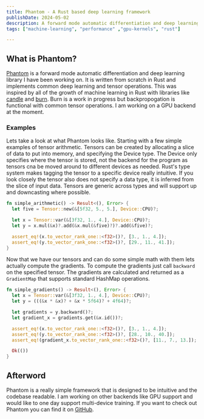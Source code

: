 ```yaml
---
title: Phantom - A Rust based deep learning framework
publishDate: 2024-05-02
description: A forward mode automatic differentiation and deep learning library written from scratch in rust capable of training neural networks.
tags: ["machine-learning", "performance" ,"gpu-kernels", "rust"]

---
```

## What is Phantom?

[Phantom](https://github.com/walln/phantom) is a forward mode automatic differentiation and deep learning library I have been working on. It is written from scratch in Rust and implements common deep learning and tensor operations. This was inspired by all of the growth of machine learning in Rust with libraries like [candle](https://github.com/huggingface/candle) and [burn](https://tracel-ai/burn). Burn is a work in progress but backpropogation is functional with common tensor operations. I am working on a GPU backend at the moment.

### Examples

Lets take a look at what Phantom looks like. Starting with a few simple examples of tensor arithmetic. Tensors can be created by allocating a slice of data to put into memory, and specifying the Device type. The Device only specifies where the tensor is stored, not the backend for the program as tensors cna be moved around to different devices as needed. Rust's type system makes tagging the tensor to a specific device really intuitive. If you look closely the tensor also does not specify a data type, it is inferred from the slice of input data. Tensors are generic across types and will support up and downcasting where possible.


```rust title=tensor_arithmetic.rs
fn simple_arithmetic() -> Result<(), Error> {
  let five = Tensor::new(&[5f32, 5., 5.], Device::CPU)?;

  let x = Tensor::var(&[3f32, 1., 4.], Device::CPU)?;
  let y = x.mul(&x)?.add(&x.mul(&five)?)?.add(&five)?;

  assert_eq!(x.to_vector_rank_one::<f32>()?, [3., 1., 4.]);
  assert_eq!(y.to_vector_rank_one::<f32>()?, [29., 11., 41.]);
}

```



Now that we have our tensors and can do some simple math with them lets actually compute the gradients. To compute the gradients just call `backward` on the specified tensor. The gradients are calculated and returned as a `GradientMap` that supports standard HashMap operations.

```rust title=gradients.rs
fn simple_gradients() -> Result<(), Error> {
  let x = Tensor::var(&[3f32, 1., 4.], Device::CPU)?;
  let y = (((&x * &x)? + &x * 5f64)? + 4f64)?;

  let gradients = y.backward()?;
  let gradient_x = gradients.get(&x.id())?;

  assert_eq!(x.to_vector_rank_one::<f32>()?, [3., 1., 4.]);
  assert_eq!(y.to_vector_rank_one::<f32>()?, [28., 10., 40.]);
  assert_eq!(gradient_x.to_vector_rank_one::<f32>()?, [11., 7., 13.]);

  Ok(())
}
```


## Afterword

Phantom is a really simple framework that is designed to be intuitive and the codebase readable. I am working on other backends like GPU support and would like to one day support multi-device training. If you want to check out Phantom you can find it on [GitHub](https://github.com/walln/phantom).
